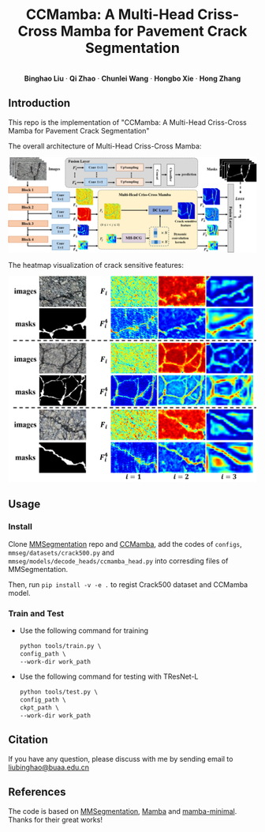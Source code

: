 <p align="center">
  <h1 align="center">CCMamba: A Multi-Head Criss-Cross Mamba for Pavement Crack Segmentation</h1>
  <p align="center">

<p align="center">
<br />
    <strong>Binghao Liu</strong></a>
    ·
    <strong>Qi Zhao</strong></a>
    ·
    <strong>Chunlei Wang</strong></a>
    ·
    <strong>Hongbo Xie</strong></a>    
    ·
    <strong>Hong Zhang</strong></a>
    <br />
 </p>

## Introduction

This repo is the implementation of "CCMamba: A Multi-Head Criss-Cross Mamba for Pavement Crack Segmentation"

The overall architecture of Multi-Head Criss-Cross Mamba:

<p align="center">
  <img src="images/CCMamba.png" width="720">
</p>

The heatmap visualization of crack sensitive features:

<p align="left">
  <img src="images/vis.png" width="540">
</p>

## Usage

### Install

Clone [MMSegmentation](https://github.com/open-mmlab/mmsegmentation) repo and [CCMamba](https://github.com/BinghaoLiu/CCMamba), add the codes of `configs`, `mmseg/datasets/crack500.py` and `mmseg/models/decode_heads/ccmamba_head.py` into corresding files of MMSegmentation.

Then, run
`pip install -v -e .`
to regist Crack500 dataset and CCMamba model.

### Train and Test

+ Use the following command for training
  
  ```
  python tools/train.py \
  config_path \
  --work-dir work_path
  ```

+ Use the following command for testing with TResNet-L
  
  ```
  python tools/test.py \
  config_path \
  ckpt_path \
  --work-dir work_path
  ```

## Citation

If you have any question, please discuss with me by sending email to liubinghao@buaa.edu.cn

## References

The code is based on [MMSegmentation](https://github.com/open-mmlab/mmsegmentation), [Mamba](https://github.com/state-spaces/mamba) and [mamba-minimal](https://github.com/johnma2006/mamba-minimal). Thanks for their great works!
